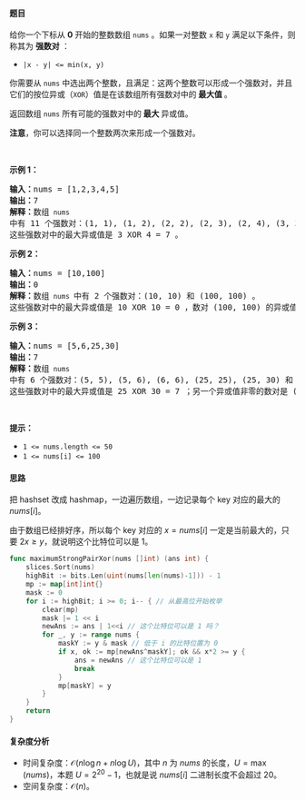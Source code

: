 #### 题目

<p>给你一个下标从 <strong>0</strong> 开始的整数数组 <code>nums</code> 。如果一对整数 <code>x</code> 和 <code>y</code> 满足以下条件，则称其为 <strong>强数对</strong> ：</p>

<ul>
	<li><code>|x - y| &lt;= min(x, y)</code></li>
</ul>

<p>你需要从 <code>nums</code> 中选出两个整数，且满足：这两个整数可以形成一个强数对，并且它们的按位异或（<code>XOR</code>）值是在该数组所有强数对中的<strong> 最大值 </strong>。</p>

<p>返回数组 <code>nums</code> 所有可能的强数对中的<strong> 最大 </strong>异或值。</p>

<p><strong>注意</strong>，你可以选择同一个整数两次来形成一个强数对。</p>

<p>&nbsp;</p>

<p><strong class="example">示例 1：</strong></p>

<pre>
<strong>输入：</strong>nums = [1,2,3,4,5]
<strong>输出：</strong>7
<strong>解释：</strong>数组<code> nums </code>中有 11 个强数对：(1, 1), (1, 2), (2, 2), (2, 3), (2, 4), (3, 3), (3, 4), (3, 5), (4, 4), (4, 5) 和 (5, 5) 。
这些强数对中的最大异或值是 3 XOR 4 = 7 。
</pre>

<p><strong class="example">示例 2：</strong></p>

<pre>
<strong>输入：</strong>nums = [10,100]
<strong>输出：</strong>0
<strong>解释：</strong>数组<code> nums </code>中有 2 个强数对：(10, 10) 和 (100, 100) 。
这些强数对中的最大异或值是 10 XOR 10 = 0 ，数对 (100, 100) 的异或值也是 100 XOR 100 = 0 。
</pre>

<p><strong class="example">示例 3：</strong></p>

<pre>
<strong>输入：</strong>nums = [5,6,25,30]
<strong>输出：</strong>7
<strong>解释：</strong>数组<code> nums </code>中有 6 个强数对：(5, 5), (5, 6), (6, 6), (25, 25), (25, 30) 和 (30, 30) 。
这些强数对中的最大异或值是 25 XOR 30 = 7 ；另一个异或值非零的数对是 (5, 6) ，其异或值是 5 XOR 6 = 3 。
</pre>

<p>&nbsp;</p>

<p><strong>提示：</strong></p>

<ul>
	<li><code>1 &lt;= nums.length &lt;= 50</code></li>
	<li><code>1 &lt;= nums[i] &lt;= 100</code></li>
</ul>

#### 思路

把 hashset 改成 hashmap，一边遍历数组，一边记录每个 key 对应的最大的 $\textit{nums}[i]$。

由于数组已经排好序，所以每个 key 对应的 $x=\textit{nums}[i]$ 一定是当前最大的，只要 $2x\ge y$，就说明这个比特位可以是 $1$。

```go  
func maximumStrongPairXor(nums []int) (ans int) {
	slices.Sort(nums)
	highBit := bits.Len(uint(nums[len(nums)-1])) - 1
	mp := map[int]int{}
	mask := 0
	for i := highBit; i >= 0; i-- { // 从最高位开始枚举
		clear(mp)
		mask |= 1 << i
		newAns := ans | 1<<i // 这个比特位可以是 1 吗？
		for _, y := range nums {
			maskY := y & mask // 低于 i 的比特位置为 0
			if x, ok := mp[newAns^maskY]; ok && x*2 >= y {
				ans = newAns // 这个比特位可以是 1
				break
			}
			mp[maskY] = y
		}
	}
	return
}
```

#### 复杂度分析

- 时间复杂度：$\mathcal{O}(n\log n + n\log U)$，其中 $n$ 为 $\textit{nums}$ 的长度，$U=\max(\textit{nums})$，本题 $U=2^{20}-1$，也就是说 $\textit{nums}[i]$ 二进制长度不会超过 $20$。
- 空间复杂度：$\mathcal{O}(n)$。

